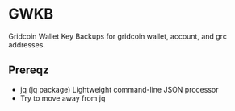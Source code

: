 GWKB
======

Gridcoin Wallet Key Backups for gridcoin wallet, account, and grc addresses.


Prereqz
------

* jq (jq package) Lightweight command-line JSON processor 
* Try to move away from jq
